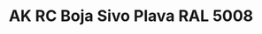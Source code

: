 ---
layout: product
title: "AK RC Boja Sivo Plava RAL 5008"
price: "330" 
desc: "Acrylic Laquer 10mL"
img_path: "/assets/img/RC208.jpg"
brand: "AK "
available: false
special_offer: false
new: false
soon: false
cat: "020000"
subcat: "020200"
subsubcat: "020201"
sifra: "RC208"
popular: false
---